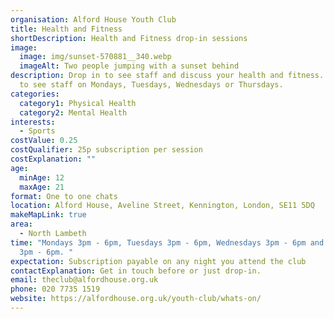```yaml
---
organisation: Alford House Youth Club
title: Health and Fitness
shortDescription: Health and Fitness drop-in sessions
image:
  image: img/sunset-570881__340.webp
  imageAlt: Two people jumping with a sunset behind
description: Drop in to see staff and discuss your health and fitness. Drop in
  to see staff on Mondays, Tuesdays, Wednesdays or Thursdays.
categories:
  category1: Physical Health
  category2: Mental Health
interests:
  - Sports
costValue: 0.25
costQualifier: 25p subscription per session
costExplanation: ""
age:
  minAge: 12
  maxAge: 21
format: One to one chats
location: Alford House, Aveline Street, Kennington, London, SE11 5DQ
makeMapLink: true
area:
  - North Lambeth
time: "Mondays 3pm - 6pm, Tuesdays 3pm - 6pm, Wednesdays 3pm - 6pm and Thursdays
  3pm - 6pm. "
expectation: Subscription payable on any night you attend the club
contactExplanation: Get in touch before or just drop-in.
email: theclub@alfordhouse.org.uk
phone: 020 7735 1519
website: https://alfordhouse.org.uk/youth-club/whats-on/
---
```

